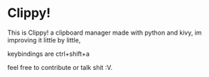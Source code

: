 # Clippy!





This is Clippy! a clipboard manager made with python and kivy, im improving it little by little, 

keybindings are ctrl+shift+a

feel free to contribute or talk shit :V.
